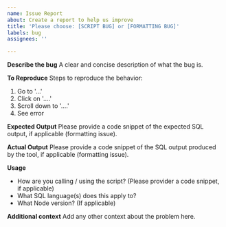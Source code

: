```yaml
---
name: Issue Report
about: Create a report to help us improve
title: 'Please choose: [SCRIPT BUG] or [FORMATTING BUG]'
labels: bug
assignees: ''

---
```


**Describe the bug**
A clear and concise description of what the bug is.

**To Reproduce**
Steps to reproduce the behavior:
1. Go to '...'
2. Click on '....'
3. Scroll down to '....'
4. See error

**Expected Output**
Please provide a code snippet of the expected SQL output, if applicable (formatting issue).

**Actual Output**
Please provide a code snippet of the SQL output produced by the tool, if applicable (formatting issue).

**Usage**
 - How are you calling / using the script? (Please provider a code snippet, if applicable)
 - What SQL language(s) does this apply to?
 - What Node version? (If applicable)

**Additional context**
Add any other context about the problem here.
